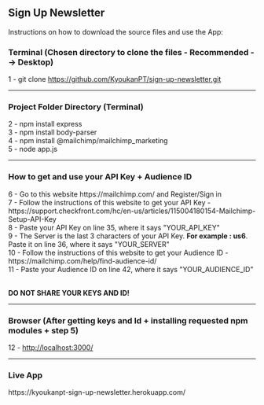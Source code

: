 <h2>Sign Up Newsletter</h2>

<p>Instructions on how to download the source files and use the App: </p>

<h3>Terminal (Chosen directory to clone the files - Recommended --> Desktop)</h3>

1 - git clone https://github.com/KyoukanPT/sign-up-newsletter.git

<hr>

<h3>Project Folder Directory (Terminal)</h3>

2 - npm install express<br>
3 - npm install body-parser<br>
4 - npm install @mailchimp/mailchimp_marketing<br>
5 - node app.js

<hr>

<h3>How to get and use your API Key + Audience ID</h3>
6 - Go to this website https://mailchimp.com/ and Register/Sign in<br>
7 - Follow the instructions of this website to get your API Key - https://support.checkfront.com/hc/en-us/articles/115004180154-Mailchimp-Setup-API-Key<br>
8 - Paste your API Key on line 35, where it says "YOUR_API_KEY"<br>
9 - The Server is the last 3 characters of your API Key. <strong>For example : us6</strong>. Paste it on line 36, where it says "YOUR_SERVER"<br>
10 - Follow the instructions of this website to get your Audience ID - https://mailchimp.com/help/find-audience-id/<br>
11 - Paste your Audience ID on line 42, where it says "YOUR_AUDIENCE_ID"<br><br>

<strong>DO NOT SHARE YOUR KEYS AND ID!</strong>

<hr>

<h3>Browser (After getting keys and Id + installing requested npm modules + step 5)</h3>
12 - <a href="http://localhost:3000/">http://localhost:3000/</a>

<hr>

<h3>Live App</h3>
https://kyoukanpt-sign-up-newsletter.herokuapp.com/
